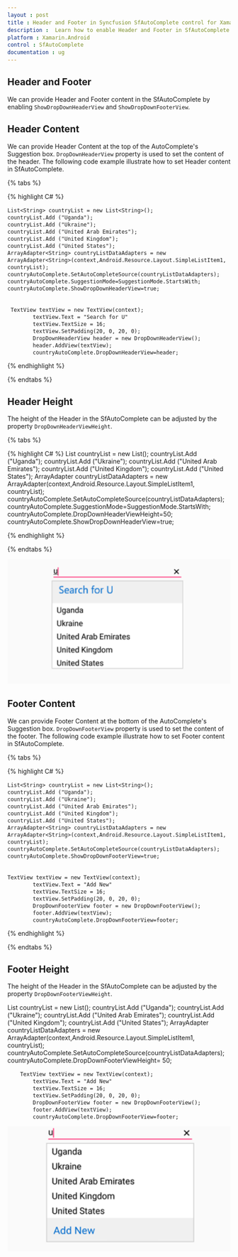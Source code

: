```yaml
---
layout : post
title : Header and Footer in Syncfusion SfAutoComplete control for Xamarin.Android
description :  Learn how to enable Header and Footer in SfAutoComplete
platform : Xamarin.Android
control : SfAutoComplete
documentation : ug
---
```


## Header and Footer

We can provide Header and Footer content in the SfAutoComplete by enabling `ShowDropDownHeaderView` and `ShowDropDownFooterView`. 

## Header Content

We can provide Header Content at the top of the AutoComplete's Suggestion box. `DropDownHeaderView` property is used to set the content of the header. The following code example illustrate how to set Header content in SfAutoComplete.


{% tabs %}

{% highlight C# %}
	
	List<String> countryList = new List<String>(); 
	countryList.Add ("Uganda");
	countryList.Add ("Ukraine");
	countryList.Add ("United Arab Emirates");
	countryList.Add ("United Kingdom");
	countryList.Add ("United States");
	ArrayAdapter<String> countryListDataAdapters = new ArrayAdapter<String>(context,Android.Resource.Layout.SimpleListItem1, countryList);
	countryAutoComplete.SetAutoCompleteSource(countryListDataAdapters);
	countryAutoComplete.SuggestionMode=SuggestionMode.StartsWith;
	countryAutoComplete.ShowDropDownHeaderView=true;


	 TextView textView = new TextView(context);
            textView.Text = "Search for U"
            textView.TextSize = 16;
            textView.SetPadding(20, 0, 20, 0);
			DropDownHeaderView header = new DropDownHeaderView();
			header.AddView(textView);
			countryAutoComplete.DropDownHeaderView=header;


	 
{% endhighlight %}

{% endtabs %}
	
## Header Height

The height of the Header in the SfAutoComplete can be adjusted by the property `DropDownHeaderViewHeight`.

{% tabs %}

{% highlight C# %}
List<String> countryList = new List<String>(); 
	countryList.Add ("Uganda");
	countryList.Add ("Ukraine");
	countryList.Add ("United Arab Emirates");
	countryList.Add ("United Kingdom");
	countryList.Add ("United States");
	ArrayAdapter<String> countryListDataAdapters = new ArrayAdapter<String>(context,Android.Resource.Layout.SimpleListItem1, countryList);
	countryAutoComplete.SetAutoCompleteSource(countryListDataAdapters);
	countryAutoComplete.SuggestionMode=SuggestionMode.StartsWith;
	countryAutoComplete.DropDownHeaderViewHeight=50;
	countryAutoComplete.ShowDropDownHeaderView=true;

{% endhighlight %}

{% endtabs %}
	

![](images/Header.png)

## Footer Content

We can provide Footer Content at the bottom of the AutoComplete's Suggestion box. `DropDownFooterView` property is used to set the content of the footer. The following code example illustrate how to set Footer content in SfAutoComplete.

{% tabs %}

{% highlight C# %}
	
	List<String> countryList = new List<String>(); 
	countryList.Add ("Uganda");
	countryList.Add ("Ukraine");
	countryList.Add ("United Arab Emirates");
	countryList.Add ("United Kingdom");
	countryList.Add ("United States");
	ArrayAdapter<String> countryListDataAdapters = new ArrayAdapter<String>(context,Android.Resource.Layout.SimpleListItem1, countryList);
	countryAutoComplete.SetAutoCompleteSource(countryListDataAdapters);
	countryAutoComplete.ShowDropDownFooterView=true;


	TextView textView = new TextView(context);
            textView.Text = "Add New"
            textView.TextSize = 16;
            textView.SetPadding(20, 0, 20, 0);
			DropDownFooterView footer = new DropDownFooterView();
			footer.AddView(textView);
			countryAutoComplete.DropDownFooterView=footer;
	 
{% endhighlight %}

{% endtabs %}

## Footer Height

The height of the Header in the SfAutoComplete can be adjusted by the property `DropDownFooterViewHeight`.
	
List<String> countryList = new List<String>(); 
    countryList.Add ("Uganda");
	countryList.Add ("Ukraine");
	countryList.Add ("United Arab Emirates");
	countryList.Add ("United Kingdom");
	countryList.Add ("United States");
	ArrayAdapter<String> countryListDataAdapters = new ArrayAdapter<String>(context,Android.Resource.Layout.SimpleListItem1, countryList);
	countryAutoComplete.SetAutoCompleteSource(countryListDataAdapters);
    countryAutoComplete.DropDownFooterViewHeight= 50;

		TextView textView = new TextView(context);
            textView.Text = "Add New"
            textView.TextSize = 16;
            textView.SetPadding(20, 0, 20, 0);
			DropDownFooterView footer = new DropDownFooterView();
			footer.AddView(textView);
			countryAutoComplete.DropDownFooterView=footer;

![](images/Footer.png)



